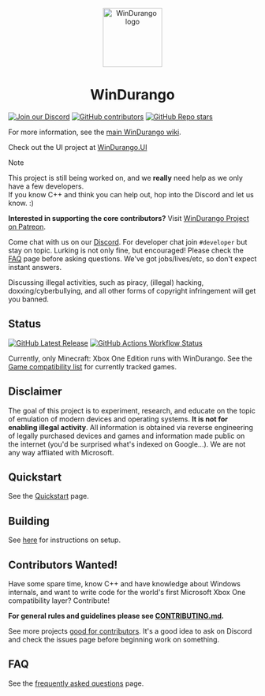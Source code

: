 <p align="center">
  <a href="https://github.com/WinDurango-project/WinDurango/">
    <img alt="WinDurango logo" src="https://raw.githubusercontent.com/WinDurango-project/WinDurango/main/assets/logo/1024.png" height="120px">
  </a>
</p>

<h1 align="center">WinDurango</h1>

[![Join our Discord](https://img.shields.io/discord/1280176159010848790?color=2c9510&label=WinDurango%20Discord&logo=Discord&logoColor=white)](https://discord.gg/mHN2BgH7MR)
[![GitHub contributors](https://img.shields.io/github/contributors/WinDurango/WinDurango?color=2c9510&label=Contributors)](https://github.com/WinDurango/WinDurango/graphs/contributors)
[![GitHub Repo stars](https://img.shields.io/github/stars/WinDurango/WinDurango?color=2c9510&)](https://github.com/WinDurango/WinDurango/stargazers)


For more information, see the
[main WinDurango wiki](https://github.com/WinDurango/WinDurango/wiki).

Check out the UI project at [WinDurango.UI](https://github.com/WinDurango-project/WinDurango.UI/)

> [!NOTE]
> This project is still being worked on, and we **really** need help as we only have a few developers.   
> If you know C++ and think you can help out, hop into the Discord and let us know. :)

**Interested in supporting the core contributors?** Visit
[WinDurango Project on Patreon](https://www.patreon.com/WinDurango).

Come chat with us on our [Discord](https://discord.gg/mHN2BgH7MR).
For developer chat join `#developer` but stay on topic. Lurking is not only fine, but encouraged!
Please check the [FAQ](https://github.com/WinDurango/WinDurango/wiki/FAQ) page before asking questions.
We've got jobs/lives/etc, so don't expect instant answers.

Discussing illegal activities, such as piracy, (illegal) hacking, doxxing/cyberbullying, and all other forms of copyright infringement will get you banned.

## Status
[![GitHub Latest Release](https://img.shields.io/badge/Latest-Release-green?color=2c9510&)](https://github.com/WinDurango/WinDurango/releases)
[![GitHub Actions Workflow Status](https://img.shields.io/github/actions/workflow/status/WinDurango/WinDurango/msbuild.yml?label=Nightly&color=2c9510&)](https://github.com/WinDurango/WinDurango/actions)

Currently, only Minecraft: Xbox One Edition runs with WinDurango.
See the [Game compatibility list](https://windurango.github.io/Documentation/playable-games.html)
for currently tracked games.

## Disclaimer

The goal of this project is to experiment, research, and educate on the topic
of emulation of modern devices and operating systems. **It is not for enabling
illegal activity**. All information is obtained via reverse engineering of
legally purchased devices and games and information made public on the internet
(you'd be surprised what's indexed on Google...). We are not any way affliated
with Microsoft.

## Quickstart

See the [Quickstart](https://github.com/WinDurango/WinDurango/wiki/Quickstart) page.

## Building

See [here](https://windurango.github.io/Documentation/build-contrib.html) for instructions on setup. 

## Contributors Wanted!

Have some spare time, know C++ and have knowledge about Windows internals, 
and want to write code for the world's first Microsoft Xbox One compatibility layer?
Contribute! 

**For general rules and guidelines please see [CONTRIBUTING.md](docs/CONTRIBUTING.md).**

See more projects [good for contributors](https://github.com/WinDurango/WinDurango/labels/good%20first%20issue). 
It's a good idea to ask on Discord and check the issues page before beginning work on something.

## FAQ

See the [frequently asked questions](https://github.com/WinDurango/WinDurango/wiki/FAQ) page.
